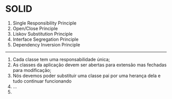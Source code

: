 # SOLID

1. Single Responsibility Principle
2. Open/Close Principle
3. Liskov Substitution Principle
4. Interface Segregation Principle
5. Dependency Inversion Principle

---

1. Cada classe tem uma responsabilidade única;
2. As classes da aplicação devem ser abertas para extensão mas fechadas para modificação;
3. Nós devemos poder substituir uma classe pai por uma herança dela e tudo continuar funcionando
4. ...
5.
